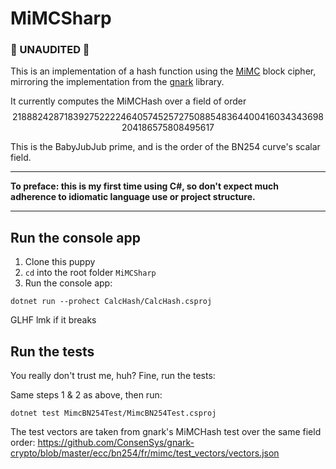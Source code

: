 # MiMCSharp

### 🚨 UNAUDITED 🚨

This is an implementation of a hash function using the [MiMC](https://byt3bit.github.io/primesym/mimc/) block cipher, mirroring the implementation from the [gnark](https://docs.gnark.consensys.net/) library.

It currently computes the MiMCHash over a field of order $$21888242871839275222246405745257275088548364400416034343698204186575808495617$$

This is the BabyJubJub prime, and is the order of the BN254 curve's scalar field.

---

**To preface: this is my first time using C#, so don't expect much adherence to idiomatic language use or project structure.**

---

## Run the console app

1. Clone this puppy
2. `cd` into the root folder `MiMCSharp`
3. Run the console app:
```shell
dotnet run --prohect CalcHash/CalcHash.csproj
```

GLHF lmk if it breaks

## Run the tests

You really don't trust me, huh? Fine, run the tests:

Same steps 1 & 2 as above, then run:
```shell
dotnet test MimcBN254Test/MimcBN254Test.csproj
```

The test vectors are taken from gnark's MiMCHash test over the same field order: https://github.com/ConsenSys/gnark-crypto/blob/master/ecc/bn254/fr/mimc/test_vectors/vectors.json
